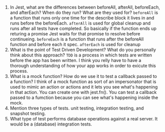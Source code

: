 <!-- Answers to the Short Answer Essay Questions go here -->


1. In Jest, what are the differences between beforeAll, afterAll, beforeEach, and afterEach? When do they run? What are they used for?
`beforeAll` is a function that runs only one time for the describe block it lives in and runs before the beforeEach.
`afterAll` is used for global cleanup and runs after all tests have completed.  So basically if the function ends up returing a promise Jest waits for that promise to resolve before continueing.
`beforeEach` is a function that runs after the beforeAll function and before each it spec.
`afterEach` is used for cleanup
1. What is the point of Test Driven Development? What do you personally think about this approach?
`TDD` is a process in which tests are written before the app has been written.  I think you relly have to have a thorough understanding of how your app works in order to exicute this process.
1. What is a mock function? How do we use it to test a callback passed to a function?
I think of a mock function as sort of an impersonator that is used to mimic an action or actions and it lets you see what's happening in that action.  You can create one with jest.fn().  You can test a callback passed to a fumction because you can see what's happening inside the mock.
1. Mention three types of tests.
unit testing, integration testing, and snapshot testing.
1. What type of test performs database operations against a real server.
It would be a (database) integration tests.
